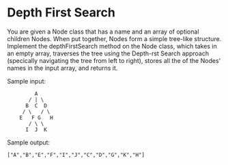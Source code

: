 # Depth First Search

You are given a Node class that has a name and an array of optional children Nodes. When put together, Nodes form a simple tree-like structure. Implement the
depthFirstSearch method on the Node class, which takes in an empty array, traverses the tree using the Depth-rst Search approach (specically navigating the
tree from left to right), stores all the of the Nodes' names in the input array, and returns it.

Sample input:
```
         A
       / | \
      B  C  D
     / \   / \
    E   F G   H
       / \ \
      I  J  K
```

Sample output:
```
["A","B","E","F","I","J","C","D","G","K","H"]
```